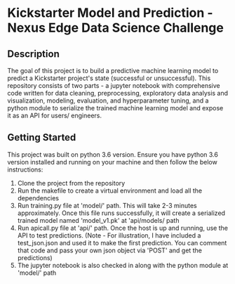 # Kickstarter Model and Prediction - Nexus Edge Data Science Challenge

## Description

The goal of this project is to build a predictive machine learning model to predict a Kickstarter project's state (successful or unsuccessful). This repository consists of two parts - a jupyter notebook with comprehensive code written for data cleaning, preprocessing, exploratory data analysis and visualization, modeling, evaluation, and hyperparameter tuning, and a python module to serialize the trained machine learning model and expose it as an API for users/ engineers.

## Getting Started

This project was built on python 3.6 version. Ensure you have python 3.6 version installed and running on your machine and then follow the below instructions:

1. Clone the project from the repository
2. Run the makefile to create a virtual environment and load all the dependencies
3. Run training.py file at 'model/' path. This will take 2-3 minutes approximately. Once this file runs successfully, it will create a serialized trained model named 'model_v1.pk' at 'api/models/ path
4. Run apicall.py file at 'api/' path. Once the host is up and running, use the API to test predictions. (Note - For illustration, I have included a test_json.json and used it to make the first prediction. You can comment that code and pass your own json object via 'POST' and get the predictions)
5. The jupyter notebook is also checked in along with the python module at 'model/' path
